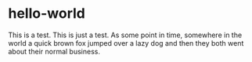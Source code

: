 # hello-world
This is a test. This is just a test. As some point in time, somewhere in the world a quick brown fox jumped over a lazy dog and then they both went about their normal business.
